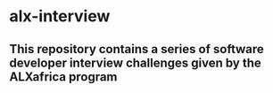 # alx-interview
## This repository contains a series of software developer interview challenges given by the ALXafrica program
